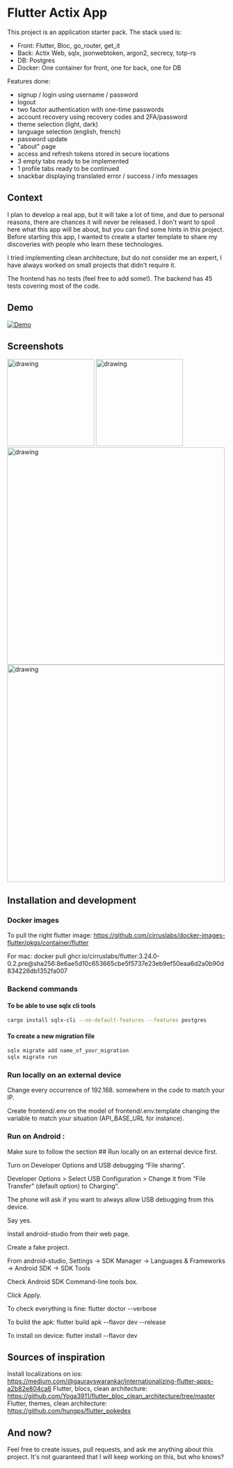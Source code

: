 # Flutter Actix App

This project is an application starter pack. The stack used is:

- Front: Flutter, Bloc, go_router, get_it
- Back: Actix Web, sqlx, jsonwebtoken, argon2, secrecy, totp-rs
- DB: Postgres
- Docker: One container for front, one for back, one for DB

Features done:

- signup / login using username / password
- logout
- two factor authentication with one-time passwords
- account recovery using recovery codes and 2FA/password
- theme selection (light, dark)
- language selection (english, french)
- password update
- "about" page
- access and refresh tokens stored in secure locations
- 3 empty tabs ready to be implemented
- 1 profile tabs ready to be continued
- snackbar displaying translated error / success / info messages

## Context

I plan to develop a real app, but it will take a lot of time, and due to personal reasons, there are chances it will never be released. I don't want to spoil here what this app will be about, but you can find some hints in this project. Before starting this app, I wanted to create a starter template to share my discoveries with people who learn these technologies.

I tried implementing clean architecture, but do not consider me an expert, I have always worked on small projects that didn't require it.

The frontend has no tests (feel free to add some!).
The backend has 45 tests covering most of the code.

## Demo

[![Demo](./docs/screenshots/1.png)](https://youtu.be/ZCqYWs-lrRM)

## Screenshots

<img src="./docs/screenshots/1.png" alt="drawing" width="200"/>
<img src="./docs/screenshots/9.png" alt="drawing" width="200"/>
<img src="./docs/screenshots/24.png" alt="drawing" width="500"/>
<img src="./docs/screenshots/25.png" alt="drawing" width="500"/>

## Installation and development

### Docker images

To pull the right flutter image: https://github.com/cirruslabs/docker-images-flutter/pkgs/container/flutter

For mac:
docker pull ghcr.io/cirruslabs/flutter:3.24.0-0.2.pre@sha256:8e6ae5d10c653665cbe5f5737e23eb9ef50eaa6d2a0b90d834226db1352fa007

### Backend commands

#### To be able to use sqlx cli tools

```bash
cargo install sqlx-cli --no-default-features --features postgres
```

#### To create a new migration file

```bash
sqlx migrate add name_of_your_migration
sqlx migrate run
```

### Run locally on an external device

Change every occurrence of 192.168. somewhere in the code to match your IP.

Create frontend/.env on the model of frontend/.env.template changing the variable to match your situation (API_BASE_URL for instance).

### Run on Android :

Make sure to follow the section ## Run locally on an external device first.

Turn on Developer Options and USB debugging “File sharing”.

Developer Options > Select USB Configuration > Change it from “File Transfer” (default option) to Charging”.

The phone will ask if you want to always allow USB debugging from this device.

Say yes.

Install android-studio from their web page.

Create a fake project.

From android-studio, Settings -> SDK Manager -> Languages & Frameworks -> Android SDK -> SDK Tools

Check Android SDK Command-line tools box.

Click Apply.

To check everything is fine: flutter doctor --verbose

To build the apk: flutter build apk --flavor dev --release

To install on device: flutter install --flavor dev

## Sources of inspiration

Install localizations on ios: https://medium.com/@gauravswarankar/internationalizing-flutter-apps-a2b82e804ca6
Flutter, blocs, clean architecture: https://github.com/Yoga3911/flutter_bloc_clean_architecture/tree/master
Flutter, themes, clean architecture: https://github.com/hungps/flutter_pokedex

## And now?

Feel free to create issues, pull requests, and ask me anything about this project. It's not guaranteed that I will keep working on this, but who knows?
